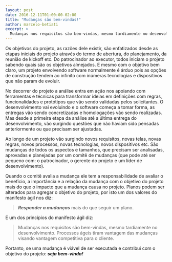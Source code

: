 ```yaml
---
layout: post
date: 2016-12-11T01:00:00-02:00
title: "Mudanças são bem-vindas!"
author: marcelo-betiati
excerpt: >
  Mudanças nos requisitos são bem-vindas, mesmo tardiamente no desenvolvimento.
---
```

Os objetivos do projeto, as razões dele existir, são enfatizados desde as etapas iniciais do projeto através do termo de abertura, do planejamento, da reunião de kickoff etc. Do patrocinador ao executor, todos iniciam o projeto sabendo quais são os objetivos almejados. E mesmo com o objetivo bem claro, um projeto envolvendo software normalmente é árduo pois as opções de construção tendem ao infinito com inúmeras tecnologias e dispositivos que não param de evoluir.

No decorrer do projeto a análise entra em ação nos apoiando com ferramentas e técnicas para transformar ideias em definições com regras, funcionalidades e protótipos que vão sendo validadas pelos solicitantes. O desenvolvimento vai evoluindo e o software começa a tomar forma, as entregas vão sendo concretizadas e homologações vão sendo realizadas. Mas desde a primeira etapa da análise até a última entrega do desenvolvimento, vão surgindo questões que não haviam sido pensadas anteriormente ou que precisam ser ajustadas.

Ao longo de um projeto vão surgindo novos requisitos, novas telas, novas regras, novos processos, novas tecnologias, novos dispositivos etc. São mudanças de todos os aspectos e tamanhos, que precisam ser analisadas, aprovadas e planejadas por um comitê de mudanças (que pode até ser pequeno com: o patrocinador, o gerente do projeto e um líder de desenvolvimento). 

Quando o comitê avalia a mudança ele tem a responsabilidade de avaliar o benefício, a importância e a relação da mudança com o objetivo do projeto mais do que o impacto que a mudança causa no projeto. Planos podem ser alterados para agregar o objetivo do projeto, por isto um dos valores do manifesto ágil nos diz: 

> ***Responder a mudanças*** mais do que seguir um plano.

E um dos princípios do manifesto ágil diz:

> Mudanças nos requisitos são bem-vindas, mesmo tardiamente no desenvolvimento. Processos ágeis tiram vantagem das mudanças visando vantagem competitiva para o cliente.

Portanto, se uma mudança é viável de ser executada e contribui com o objetivo do projeto: ***seja bem-vinda!***
